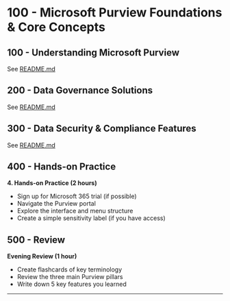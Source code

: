 # 100 - Microsoft Purview Foundations & Core Concepts

## 100 -  Understanding Microsoft Purview

See [README.md](./100//README.md)

## 200 - Data Governance Solutions

See [README.md](./200//README.md)

## 300 - Data Security & Compliance Features

See [README.md](./300//README.md)

## 400 - Hands-on Practice

**4. Hands-on Practice (2 hours)**

- Sign up for Microsoft 365 trial (if possible)
- Navigate the Purview portal
- Explore the interface and menu structure
- Create a simple sensitivity label (if you have access)

## 500 - Review

**Evening Review (1 hour)**

- Create flashcards of key terminology
- Review the three main Purview pillars
- Write down 5 key features you learned

-----
